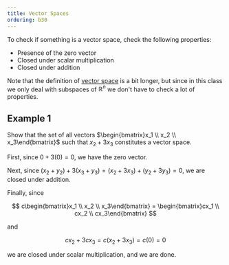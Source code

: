 ```yaml
---
title: Vector Spaces
ordering: b30
---
```


To check if something is a vector space, check the following properties:

* Presence of the zero vector
* Closed under scalar multiplication
* Closed under addition

Note that the definition of [vector space](https://en.wikipedia.org/wiki/Vector_space) is a bit longer, but since in this class we only deal with subspaces of $\mathbb{R}^n$ we don't have to check a lot of properties.

## Example 1

Show that the set of all vectors $\begin{bmatrix}x_1 \\ x_2 \\ x_3\end{bmatrix}$ such that $x_2 + 3x_3$ constitutes a vector space.

First, since $0 + 3(0) = 0$, we have the zero vector.

Next, since $(x_2 + y_2) + 3(x_3 + y_3) = (x_2 + 3x_3) + (y_2 + 3y_3) = 0$, we are closed under addition.

Finally, since

$$
c\begin{bmatrix}x_1 \\ x_2 \\ x_3\end{bmatrix} = \begin{bmatrix}cx_1 \\ cx_2 \\ cx_3\end{bmatrix}
$$

and

$$
cx_2 + 3cx_3 = c(x_2 + 3x_3) = c(0) = 0
$$

we are closed under scalar multiplication, and we are done.
